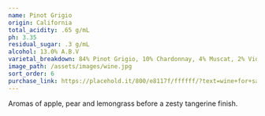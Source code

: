 ```yaml
---
name: Pinot Grigio
origin: California
total_acidity: .65 g/mL
ph: 3.35
residual_sugar: .3 g/mL
alcohol: 13.0% A.B.V
varietal_breakdown: 84% Pinot Grigio, 10% Chardonnay, 4% Muscat, 2% Viognier
image_path: /assets/images/wine.jpg
sort_order: 6
purchase_link: https://placehold.it/800/e8117f/ffffff/?text=wine+for+sale
---
```


Aromas of apple, pear and lemongrass before a zesty tangerine finish.